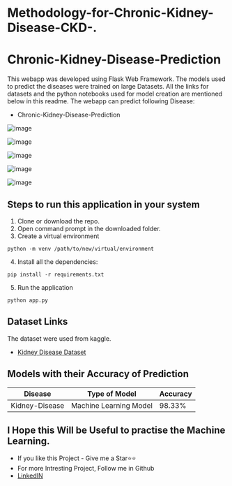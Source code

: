 # Methodology-for-Chronic-Kidney-Disease-CKD-.


# Chronic-Kidney-Disease-Prediction

This webapp was developed using Flask Web Framework. The models used to predict the diseases were trained on large Datasets. All the links for datasets and the python notebooks used for model creation are mentioned below in this readme. The webapp can predict following Disease:

- Chronic-Kidney-Disease-Prediction

![image](https://user-images.githubusercontent.com/62790398/125474693-082d87df-953e-43d2-b175-08afd43ec9b0.png)

![image](https://user-images.githubusercontent.com/62790398/125474884-71a047bf-2648-49ff-816d-907b1dc2b68a.png)

![image](https://user-images.githubusercontent.com/62790398/125475302-8e02b5d8-d0b2-473b-b83e-f4d807dc0412.png)

![image](https://user-images.githubusercontent.com/62790398/125475398-c9a38e88-7cf1-4c37-aec7-5669280f8a22.png)

![image](https://user-images.githubusercontent.com/62790398/125475606-78b45b72-14d5-4399-bcf5-34f3a8bbb9ff.png)


## Steps to run this application in your system

1. Clone or download the repo.
2. Open command prompt in the downloaded folder.
3. Create a virtual environment

```
python -m venv /path/to/new/virtual/environment
```

4. Install all the dependencies:

```
pip install -r requirements.txt
```

5. Run the application

```
python app.py
```

## Dataset Links

The dataset were used from kaggle.

- [Kidney Disease Dataset](https://www.kaggle.com/mansoordaku/ckdisease)

## Models with their Accuracy of Prediction

| Disease        | Type of Model            | Accuracy |
| -------------- | ------------------------ | -------- |
| Kidney-Disease       | Machine Learning Model   | 98.33%   |

## I Hope this Will be Useful to practise the Machine Learning.
- If you like this Project - Give me a Star⭐⭐
- For more Intresting Project, Follow me in Github
- [LinkedIN](https://linkedin.com/in/venkata-sreeram)

